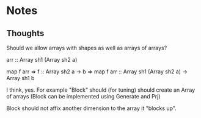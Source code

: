 

# Notes




## Thoughts

 Should we allow arrays with shapes as well as arrays of arrays? 

 arr :: Array sh1 (Array sh2 a)

 map f arr    => f :: Array sh2 a -> b
              => map f arr :: Array sh1 (Array sh2 a) -> Array sh1 b


 I think, yes.
 For example "Block" should (for tuning) should create an Array of arrays
 (Block can be implemented using Generate and Prj)

 Block should not affix another dimension to the array it "blocks up".

 

 
 

 